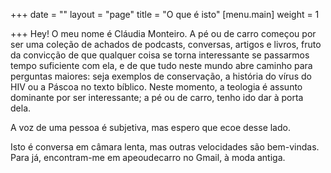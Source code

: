 +++
date = ""
layout = "page"
title = "O que é isto"
[menu.main]
weight = 1

+++
Hey! O meu nome é Cláudia Monteiro. A pé ou de carro começou por ser uma coleção de achados de podcasts, conversas, artigos e livros, fruto da convicção de que qualquer coisa se torna interessante se passarmos tempo suficiente com ela, e de que tudo neste mundo abre caminho para perguntas maiores: seja exemplos de conservação, a história do vírus do HIV ou a Páscoa no texto bíblico. Neste momento, a teologia é assunto dominante por ser interessante; a pé ou de carro, tenho ido dar à porta dela.

A voz de uma pessoa é subjetiva, mas espero que ecoe desse lado.

Isto é conversa em câmara lenta, mas outras velocidades são bem-vindas. Para já, encontram-me em apeoudecarro no Gmail, à moda antiga.
